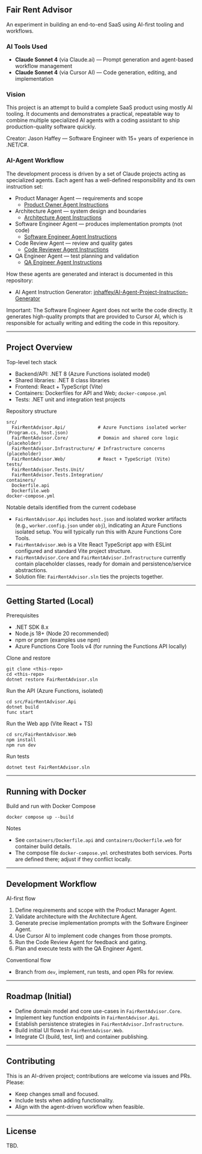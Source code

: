## Fair Rent Advisor

An experiment in building an end-to-end SaaS using AI-first tooling and workflows.

### AI Tools Used
- **Claude Sonnet 4** (via Claude.ai) — Prompt generation and agent-based workflow management
- **Claude Sonnet 4** (via Cursor AI) — Code generation, editing, and implementation

### Vision
This project is an attempt to build a complete SaaS product using mostly AI tooling. It documents and demonstrates a practical, repeatable way to combine multiple specialized AI agents with a coding assistant to ship production-quality software quickly.

Creator: Jason Haffey — Software Engineer with 15+ years of experience in .NET/C#.

### AI-Agent Workflow
The development process is driven by a set of Claude projects acting as specialized agents. Each agent has a well-defined responsibility and its own instruction set:

- Product Manager Agent — requirements and scope
  - [Product Owner Agent Instructions](https://github.com/jnhaffey/AI-Agent-Project-Instruction-Generator/blob/main/Samples/Product%20Owner%20Agent%20Instructions.md)
- Architecture Agent — system design and boundaries
  - [Architecture Agent Instructions](https://github.com/jnhaffey/AI-Agent-Project-Instruction-Generator/blob/main/Samples/Architecture%20Agent%20Instructions.md)
- Software Engineer Agent — produces implementation prompts (not code)
  - [Software Engineer Agent Instructions](https://github.com/jnhaffey/AI-Agent-Project-Instruction-Generator/blob/main/Samples/Software%20Engineer%20Agent%20Instructions.md)
- Code Review Agent — review and quality gates
  - [Code Reviewer Agent Instructions](https://github.com/jnhaffey/AI-Agent-Project-Instruction-Generator/blob/main/Samples/Code%20Reviewer%20Agent%20Instructions.md)
- QA Engineer Agent — test planning and validation
  - [QA Engineer Agent Instructions](https://github.com/jnhaffey/AI-Agent-Project-Instruction-Generator/blob/main/Samples/QA%20Engineer%20Agent%20Instructions.md)

How these agents are generated and interact is documented in this repository:
- AI Agent Instruction Generator: [jnhaffey/AI-Agent-Project-Instruction-Generator](https://github.com/jnhaffey/AI-Agent-Project-Instruction-Generator)

Important: The Software Engineer Agent does not write the code directly. It generates high-quality prompts that are provided to Cursor AI, which is responsible for actually writing and editing the code in this repository.

---

## Project Overview

Top-level tech stack
- Backend/API: .NET 8 (Azure Functions isolated model)
- Shared libraries: .NET 8 class libraries
- Frontend: React + TypeScript (Vite)
- Containers: Dockerfiles for API and Web; `docker-compose.yml`
- Tests: .NET unit and integration test projects

Repository structure
```
src/
  FairRentAdvisor.Api/            # Azure Functions isolated worker (Program.cs, host.json)
  FairRentAdvisor.Core/           # Domain and shared core logic (placeholder)
  FairRentAdvisor.Infrastructure/ # Infrastructure concerns (placeholder)
  FairRentAdvisor.Web/            # React + TypeScript (Vite)
tests/
  FairRentAdvisor.Tests.Unit/
  FairRentAdvisor.Tests.Integration/
containers/
  Dockerfile.api
  Dockerfile.web
docker-compose.yml
```

Notable details identified from the current codebase
- `FairRentAdvisor.Api` includes `host.json` and isolated worker artifacts (e.g., `worker.config.json` under `obj`), indicating an Azure Functions isolated setup. You will typically run this with Azure Functions Core Tools.
- `FairRentAdvisor.Web` is a Vite React TypeScript app with ESLint configured and standard Vite project structure.
- `FairRentAdvisor.Core` and `FairRentAdvisor.Infrastructure` currently contain placeholder classes, ready for domain and persistence/service abstractions.
- Solution file: `FairRentAdvisor.sln` ties the projects together.

---

## Getting Started (Local)

Prerequisites
- .NET SDK 8.x
- Node.js 18+ (Node 20 recommended)
- npm or pnpm (examples use npm)
- Azure Functions Core Tools v4 (for running the Functions API locally)

Clone and restore
```
git clone <this-repo>
cd <this-repo>
dotnet restore FairRentAdvisor.sln
```

Run the API (Azure Functions, isolated)
```
cd src/FairRentAdvisor.Api
dotnet build
func start
```

Run the Web app (Vite React + TS)
```
cd src/FairRentAdvisor.Web
npm install
npm run dev
```

Run tests
```
dotnet test FairRentAdvisor.sln
```

---

## Running with Docker

Build and run with Docker Compose
```
docker compose up --build
```

Notes
- See `containers/Dockerfile.api` and `containers/Dockerfile.web` for container build details.
- The compose file `docker-compose.yml` orchestrates both services. Ports are defined there; adjust if they conflict locally.

---

## Development Workflow

AI-first flow
1) Define requirements and scope with the Product Manager Agent.
2) Validate architecture with the Architecture Agent.
3) Generate precise implementation prompts with the Software Engineer Agent.
4) Use Cursor AI to implement code changes from those prompts.
5) Run the Code Review Agent for feedback and gating.
6) Plan and execute tests with the QA Engineer Agent.

Conventional flow
- Branch from `dev`, implement, run tests, and open PRs for review.

---

## Roadmap (Initial)
- Define domain model and core use-cases in `FairRentAdvisor.Core`.
- Implement key function endpoints in `FairRentAdvisor.Api`.
- Establish persistence strategies in `FairRentAdvisor.Infrastructure`.
- Build initial UI flows in `FairRentAdvisor.Web`.
- Integrate CI (build, test, lint) and container publishing.

---

## Contributing
This is an AI-driven project; contributions are welcome via issues and PRs. Please:
- Keep changes small and focused.
- Include tests when adding functionality.
- Align with the agent-driven workflow when feasible.

---

## License
TBD.


